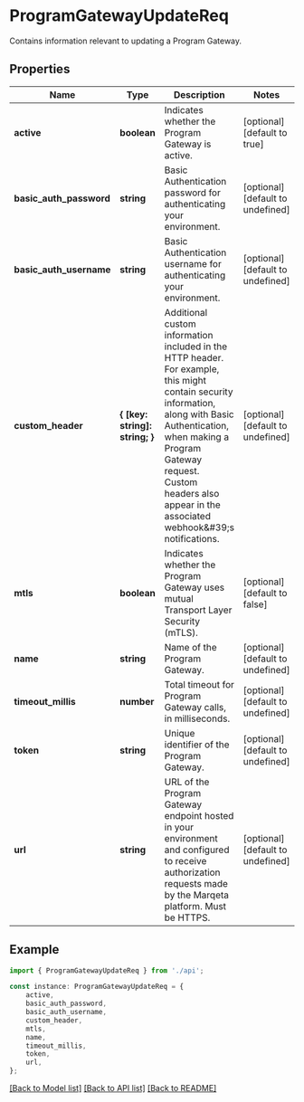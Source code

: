 # ProgramGatewayUpdateReq

Contains information relevant to updating a Program Gateway.

## Properties

Name | Type | Description | Notes
------------ | ------------- | ------------- | -------------
**active** | **boolean** | Indicates whether the Program Gateway is active. | [optional] [default to true]
**basic_auth_password** | **string** | Basic Authentication password for authenticating your environment. | [optional] [default to undefined]
**basic_auth_username** | **string** | Basic Authentication username for authenticating your environment. | [optional] [default to undefined]
**custom_header** | **{ [key: string]: string; }** | Additional custom information included in the HTTP header. For example, this might contain security information, along with Basic Authentication, when making a Program Gateway request. Custom headers also appear in the associated webhook\&#39;s notifications. | [optional] [default to undefined]
**mtls** | **boolean** | Indicates whether the Program Gateway uses mutual Transport Layer Security (mTLS). | [optional] [default to false]
**name** | **string** | Name of the Program Gateway. | [optional] [default to undefined]
**timeout_millis** | **number** | Total timeout for Program Gateway calls, in milliseconds. | [optional] [default to undefined]
**token** | **string** | Unique identifier of the Program Gateway. | [optional] [default to undefined]
**url** | **string** | URL of the Program Gateway endpoint hosted in your environment and configured to receive authorization requests made by the Marqeta platform. Must be HTTPS. | [optional] [default to undefined]

## Example

```typescript
import { ProgramGatewayUpdateReq } from './api';

const instance: ProgramGatewayUpdateReq = {
    active,
    basic_auth_password,
    basic_auth_username,
    custom_header,
    mtls,
    name,
    timeout_millis,
    token,
    url,
};
```

[[Back to Model list]](../README.md#documentation-for-models) [[Back to API list]](../README.md#documentation-for-api-endpoints) [[Back to README]](../README.md)
